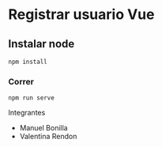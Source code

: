 # Registrar usuario Vue

## Instalar node
```
npm install
```

### Correr
```
npm run serve
```
Integrantes
- Manuel Bonilla
- Valentina Rendon

